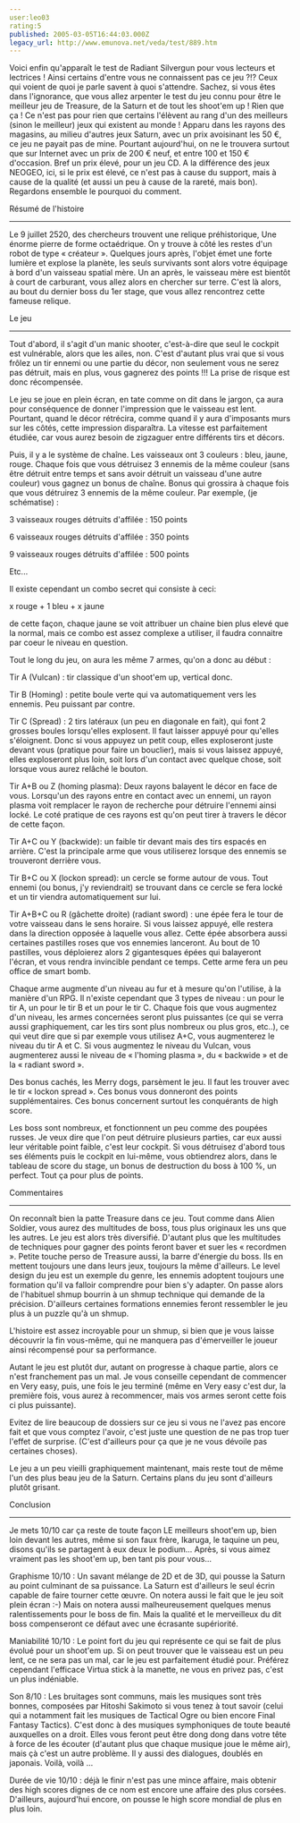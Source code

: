 ```yaml
---
user:leo03
rating:5
published: 2005-03-05T16:44:03.000Z
legacy_url: http://www.emunova.net/veda/test/889.htm
---
```

Voici enfin qu'apparaît le test de Radiant Silvergun pour vous lecteurs et lectrices ! Ainsi certains d'entre vous ne connaissent pas ce jeu ?!? Ceux qui voient de quoi je parle savent à quoi s'attendre. Sachez, si vous êtes dans l'ignorance, que vous allez arpenter le test du jeu connu pour être le meilleur jeu de Treasure, de la Saturn et de tout les shoot'em up ! Rien que ça ! Ce n'est pas pour rien que certains l'élèvent au rang d'un des meilleurs (sinon le meilleur) jeux qui existent au monde ! Apparu dans les rayons des magasins, au milieu d'autres jeux Saturn, avec un prix avoisinant les 50 €, ce jeu ne payait pas de mine. Pourtant aujourd'hui, on ne le trouvera surtout que sur Internet avec un prix de 200 € neuf, et entre 100 et 150 € d'occasion. Bref un prix élevé, pour un jeu CD. A la différence des jeux NEOGEO, ici, si le prix est élevé, ce n'est pas à cause du support, mais à cause de la qualité (et aussi un peu à cause de la rareté, mais bon). Regardons ensemble le pourquoi du comment.  

  

Résumé de l'histoire  

-------------------------  

Le 9 juillet 2520, des chercheurs trouvent une relique préhistorique, Une énorme pierre de forme octaédrique. On y trouve à côté les restes d'un robot de type « créateur ». Quelques jours après, l'objet émet une forte lumière et explose la planète, les seuls survivants sont alors votre équipage à bord d'un vaisseau spatial mère. Un an après, le vaisseau mère est bientôt à court de carburant, vous allez alors en chercher sur terre. C'est là alors, au bout du dernier boss du 1er stage, que vous allez rencontrez cette fameuse relique.  

  

Le jeu  

-------  

Tout d'abord, il s'agit d'un manic shooter, c'est-à-dire que seul le cockpit est vulnérable, alors que les ailes, non. C'est d'autant plus vrai que si vous frôlez un tir ennemi ou une partie du décor, non seulement vous ne serez pas détruit, mais en plus, vous gagnerez des points !!! La prise de risque est donc récompensée.   

  

Le jeu se joue en plein écran, en tate comme on dit dans le jargon, ça aura pour conséquence de donner l'impression que le vaisseau est lent. Pourtant, quand le décor rétrécira, comme quand il y aura d'imposants murs sur les côtés, cette impression disparaîtra. La vitesse est parfaitement étudiée, car vous aurez besoin de zigzaguer entre différents tirs et décors.  

  

Puis, il y a le système de chaîne. Les vaisseaux ont 3 couleurs : bleu, jaune, rouge. Chaque fois que vous détruisez 3 ennemis de la même couleur (sans être détruit entre temps et sans avoir détruit un vaisseau d'une autre couleur) vous gagnez un bonus de chaîne. Bonus qui grossira à chaque fois que vous détruirez 3 ennemis de la même couleur. Par exemple, (je schématise) :  

3 vaisseaux rouges détruits d'affilée : 150 points  

6 vaisseaux rouges détruits d'affilée : 350 points  

9 vaisseaux rouges détruits d'affilée : 500 points  

Etc...  

  

Il existe cependant un combo secret qui consiste à ceci:  

x rouge + 1 bleu + x jaune  

de cette façon, chaque jaune se voit attribuer un chaine bien plus elevé que la normal, mais ce combo est assez complexe a utiliser, il faudra connaitre par coeur le niveau en question.  

  

Tout le long du jeu, on aura les même 7 armes, qu'on a donc au début :  

Tir A (Vulcan) : tir classique d'un shoot'em up, vertical donc.  

Tir B (Homing) : petite boule verte qui va automatiquement vers les ennemis. Peu puissant par contre.  

Tir C (Spread) : 2 tirs latéraux (un peu en diagonale en fait), qui font 2 grosses boules lorsqu'elles explosent. Il faut laisser appuyé pour qu'elles s'éloignent. Donc si vous appuyez un petit coup, elles exploseront juste devant vous (pratique pour faire un bouclier), mais si vous laissez appuyé, elles exploseront plus loin, soit lors d'un contact avec quelque chose, soit lorsque vous aurez relâché le bouton.  

Tir A+B ou Z (homing plasma): Deux rayons balayent le décor en face de vous. Lorsqu'un des rayons entre en contact avec un ennemi, un rayon plasma voit remplacer le rayon de recherche pour détruire l'ennemi ainsi locké. Le coté pratique de ces rayons est qu'on peut tirer à travers le décor de cette façon.  

Tir A+C ou Y (backwide): un faible tir devant mais des tirs espacés en arrière. C'est la principale arme que vous utiliserez lorsque des ennemis se trouveront derrière vous.  

Tir B+C ou X (lockon spread): un cercle se forme autour de vous. Tout ennemi (ou bonus, j'y reviendrait) se trouvant dans ce cercle se fera locké et un tir viendra automatiquement sur lui.  

Tir A+B+C ou R (gâchette droite) (radiant sword) : une épée fera le tour de votre vaisseau dans le sens horaire. Si vous laissez appuyé, elle restera dans la direction opposée à laquelle vous allez. Cette épée absorbera aussi certaines pastilles roses que vos ennemies lanceront. Au bout de 10 pastilles, vous déploierez alors 2 gigantesques épées qui balayeront l'écran, et vous rendra invincible pendant ce temps. Cette arme fera un peu office de smart bomb.  

  

Chaque arme augmente d'un niveau au fur et à mesure qu'on l'utilise, à la manière d'un RPG. Il n'existe cependant que 3 types de niveau : un pour le tir A, un pour le tir B et un pour le tir C. Chaque fois que vous augmentez d'un niveau, les armes concernées seront plus puissantes (ce qui se verra aussi graphiquement, car les tirs sont plus nombreux ou plus gros, etc..), ce qui veut dire que si par exemple vous utilisez A+C, vous augmenterez le niveau du tir A et C. Si vous augmentez le niveau du Vulcan, vous augmenterez aussi le niveau de « l'homing plasma », du « backwide » et de la « radiant sword ».  

  

Des bonus cachés, les Merry dogs, parsèment le jeu. Il faut les trouver avec le tir « lockon spread ». Ces bonus vous donneront des points supplémentaires. Ces bonus concernent surtout les conquérants de high score.  

  

Les boss sont nombreux, et fonctionnent un peu comme des poupées russes. Je veux dire que l'on peut détruire plusieurs parties, car eux aussi leur véritable point faible, c'est leur cockpit. Si vous détruisez d'abord tous ses éléments puis le cockpit en lui-même, vous obtiendrez alors, dans le tableau de score du stage, un bonus de destruction du boss à 100 %, un perfect. Tout ça pour plus de points.  

  

Commentaires  

------------------  

On reconnaît bien la patte Treasure dans ce jeu. Tout comme dans Alien Soldier, vous aurez des multitudes de boss, tous plus originaux les uns que les autres. Le jeu est alors très diversifié. D'autant plus que les multitudes de techniques pour gagner des points feront baver et suer les « recordmen ». Petite touche perso de Treasure aussi, la barre d'énergie du boss. Ils en mettent toujours une dans leurs jeux, toujours la même d'ailleurs. Le level design du jeu est un exemple du genre, les ennemis adoptent toujours une formation qu'il va falloir comprendre pour bien s'y adapter. On passe alors de l'habituel shmup bourrin à un shmup technique qui demande de la précision. D'ailleurs certaines formations ennemies feront ressembler le jeu plus à un puzzle qu'à un shmup.  

L'histoire est assez incroyable pour un shmup, si bien que je vous laisse découvrir la fin vous-même, qui ne manquera pas d'émerveiller le joueur ainsi récompensé pour sa performance.  

Autant le jeu est plutôt dur, autant on progresse à chaque partie, alors ce n'est franchement pas un mal. Je vous conseille cependant de commencer en Very easy, puis, une fois le jeu terminé (même en Very easy c'est dur, la première fois, vous aurez à recommencer, mais vos armes seront cette fois ci plus puissante).  

Evitez de lire beaucoup de dossiers sur ce jeu si vous ne l'avez pas encore fait et que vous comptez l'avoir, c'est juste une question de ne pas trop tuer l'effet de surprise. (C'est d'ailleurs pour ça que je ne vous dévoile pas certaines choses).  

Le jeu a un peu vieilli graphiquement maintenant, mais reste tout de même l'un des plus beau jeu de la Saturn. Certains plans du jeu sont d'ailleurs plutôt grisant.  

  

Conclusion  

--------------  

Je mets 10/10 car ça reste de toute façon LE meilleurs shoot'em up, bien loin devant les autres, même si son faux frère, Ikaruga, le taquine un peu, disons qu'ils se partagent à eux deux le podium... Après, si vous aimez vraiment pas les shoot'em up, ben tant pis pour vous...  

  

Graphisme 10/10 : Un savant mélange de 2D et de 3D, qui pousse la Saturn au point culminant de sa puissance. La Saturn est d'ailleurs le seul écrin capable de faire tourner cette œuvre. On notera aussi le fait que le jeu soit plein écran :-) Mais on notera aussi malheureusement quelques menus ralentissements pour le boss de fin. Mais la qualité et le merveilleux du dit boss compenseront ce défaut avec une écrasante supériorité.  

  

Maniabilité 10/10 : Le point fort du jeu qui représente ce qui se fait de plus évolué pour un shoot'em up. Si on peut trouver que le vaisseau est un peu lent, ce ne sera pas un mal, car le jeu est parfaitement étudié pour. Préférez cependant l'efficace Virtua stick à la manette, ne vous en privez pas, c'est un plus indéniable.  

  

Son 8/10 : Les bruitages sont communs, mais les musiques sont très bonnes, composées par Hitoshi Sakimoto si vous tenez à tout savoir (celui qui a notamment fait les musiques de Tactical Ogre ou bien encore Final Fantasy Tactics). C'est donc à des musiques symphoniques de toute beauté auxquelles on a droit. Elles vous feront peut être dong dong dans votre tête à force de les écouter (d'autant plus que chaque musique joue le même air), mais çà c'est un autre problème. Il y aussi des dialogues, doublés en japonais. Voilà, voilà ...  

  

Durée de vie 10/10 : déjà le finir n'est pas une mince affaire, mais obtenir des high scores dignes de ce nom est encore une affaire des plus corsées. D'ailleurs, aujourd'hui encore, on pousse le high score mondial de plus en plus loin.